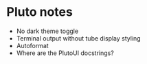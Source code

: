 # Pluto notes

- No dark theme toggle
- Terminal output without tube display styling
- Autoformat
- Where are the PlutoUI docstrings?
